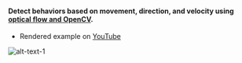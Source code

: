 #### Detect behaviors based on movement, direction, and velocity using [optical flow and OpenCV](https://opencv-python-tutroals.readthedocs.io/en/latest/py_tutorials/py_video/py_lucas_kanade/py_lucas_kanade.html).

* Rendered example on [YouTube](https://youtu.be/LlZsUdquSYY)

![alt-text-1](images/optical-flow.gif "openCV optical flow")




 

   


 
 


  

